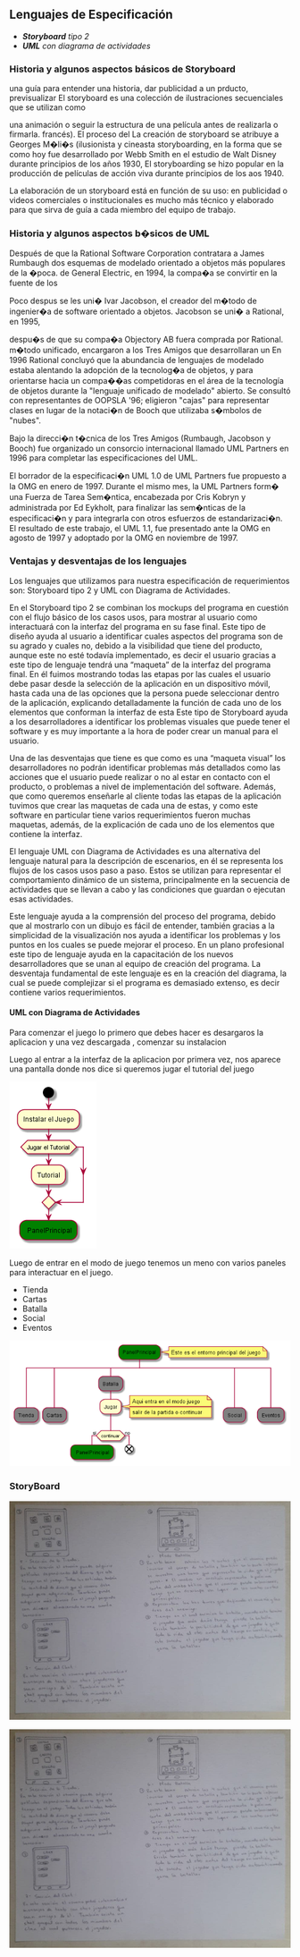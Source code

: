 
## Lenguajes de Especificación
- ***Storyboard** tipo 2* 
- ***UML** con diagrama de actividades* 

### Historia y algunos aspectos básicos de Storyboard 

una guía para entender una historia, dar publicidad a un prducto, previsualizar
El storyboard es una colección de ilustraciones secuenciales que se utilizan como

una animación o seguir la estructura de una película antes de realizarla o firmarla.
francés). El proceso del 
La creación de  storyboard se atribuye a Georges M�li�s (ilusionista y cineasta 
storyboarding, en la forma que se como hoy fue desarrollado por Webb Smith 
en el estudio de Walt Disney durante principios de los años 1930,
El storyboarding se hizo popular en la producción de películas de acción 
viva durante principios de los aos 1940. 

La elaboración de un storyboard está en función de su uso: en publicidad 
o videos comerciales o institucionales es mucho más técnico y elaborado 
para que sirva de guía a cada miembro del equipo de trabajo.

### Historia y algunos aspectos b�sicos de UML

Después de que la Rational Software Corporation contratara a James Rumbaugh 
dos esquemas de modelado orientado a objetos más populares de la �poca.
de General Electric, en 1994, la compa�a se convirtir en la fuente de los 

Poco despus se les uni� Ivar Jacobson, el creador del m�todo de ingenier�a 
de software orientado a objetos. Jacobson se uni� a Rational, en 1995, 

despu�s de que su compa�a Objectory AB fuera comprada por Rational.
m�todo unificado, encargaron a los Tres Amigos que desarrollaran un 
En 1996 Rational concluyó que la abundancia de lenguajes de modelado estaba 
alentando la adopción de la tecnolog�a de objetos, y para orientarse hacia un
compa��as competidoras en el área de la tecnología de objetos durante la 
"lenguaje unificado de modelado" abierto. Se consultó con representantes de 
OOPSLA '96; eligieron "cajas" para representar clases en lugar de la notaci�n
de Booch que utilizaba s�mbolos de "nubes". 

Bajo la direcci�n t�cnica de los Tres Amigos (Rumbaugh, Jacobson y Booch) fue 
organizado un consorcio internacional llamado UML Partners en 1996 para 
completar las especificaciones del UML.

El borrador de la especificaci�n UML 1.0 de UML Partners fue propuesto a la 
OMG en enero de 1997. Durante el mismo mes, la UML Partners form� una Fuerza 
de Tarea Sem�ntica, encabezada por Cris Kobryn y administrada por Ed Eykholt, 
para finalizar las sem�nticas de la especificaci�n y para integrarla con otros 
esfuerzos de estandarizaci�n. El resultado de este trabajo, el UML 1.1, fue 
presentado ante la OMG en agosto de 1997 y adoptado por la OMG en 
noviembre de 1997. 

### Ventajas y desventajas de los lenguajes

Los lenguajes que utilizamos para nuestra especificación de requerimientos son: Storyboard tipo 2 y UML con Diagrama de Actividades.  

En el Storyboard tipo 2 se combinan los mockups del programa en cuestión con el flujo básico de los casos usos, para mostrar al usuario como interactuará con la interfaz del programa en su fase final. Este tipo de diseño ayuda al usuario a identificar cuales aspectos del programa son de su agrado y cuales no, debido a la visibilidad que tiene del producto, aunque este no esté todavía implementado, es decir el usuario gracias a este tipo de lenguaje tendrá una “maqueta” de la interfaz del programa final. 
En él fuimos mostrando todas las etapas por las cuales el usuario debe pasar desde la selección de la aplicación en un dispositivo móvil, hasta cada una de las opciones que la persona puede seleccionar dentro de la aplicación, explicando detalladamente la función de cada uno de los elementos que conforman la interfaz de esta Este tipo de Storyboard ayuda a los desarrolladores a identificar los problemas visuales que puede tener el software y es muy importante a la hora de poder crear un manual para el usuario. 

Una de las desventajas que tiene es que como es una “maqueta visual” los desarrolladores no podrán identificar problemas más detallados como las acciones que el usuario puede realizar o no al estar en contacto con el producto, o problemas a nivel de implementación del software. Además, que como queremos enseñarle al cliente todas las etapas de la aplicación tuvimos que crear las maquetas de cada una de estas, y como este software en particular tiene varios requerimientos fueron muchas maquetas, además, de la explicación de cada uno de los elementos que contiene la interfaz. 

El lenguaje UML con Diagrama de Actividades es una alternativa del lenguaje natural para la descripción de escenarios, en él se representa los flujos de los casos usos paso a paso. Estos se utilizan para representar el comportamiento dinámico de un sistema, principalmente en la secuencia de actividades que se llevan a cabo y las condiciones que guardan o ejecutan esas actividades. 

Este lenguaje ayuda a la comprensión del proceso del programa, debido que al mostrarlo con un dibujo es fácil de entender, también gracias a la simplicidad de la visualización nos ayuda a identificar los problemas y los puntos en los cuales se puede mejorar el proceso. En un plano profesional este tipo de lenguaje ayuda en la capacitación de los nuevos desarrolladores que se unan al equipo de creación del programa. La desventaja fundamental de este lenguaje es en la creación del diagrama, la cual se puede complejizar si el programa es demasiado extenso, es decir contiene varios requerimientos.



#### UML con Diagrama de Actividades 

Para comenzar el juego lo primero que debes hacer es desargaros la aplicacion y una vez descargada , comenzar su instalacion 

Luego al entrar a la interfaz de la aplicacion por primera vez, nos aparece una pantalla donde nos dice si queremos jugar el tutorial del juego  

![Diagrama 1](../out/Lenguajes%20de%20Especificacion/diagrama/name.png)

Luego de entrar en el modo de juego tenemos un meno con varios paneles para interactuar en el juego.

- Tienda
- Cartas
- Batalla
- Social
- Eventos


![Diagrama2](../out/Lenguajes%20de%20Especificacion/diagrama/name1.png)


### StoryBoard

 
![Diapositiva 1](../StoryBoard/storyboard1.jpg)


![Diapositiva 2](../StoryBoard/storyboard2.jpg)